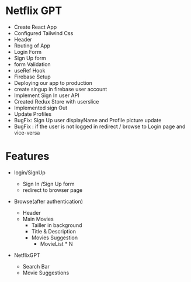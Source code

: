 # Netflix GPT
 * Create React App
 * Configured Tailwind Css
 * Header
 * Routing of App
 * Login Form
 * Sign Up form
 * form Validation
 * useRef Hook
 * Firebase Setup
 * Deploying our app to production
 * create singup in firebase user account
 * Implement Sign In user API
 * Created Redux Store with userslice
 * Implemented sign Out 
 * Update Profiles
 * BugFix: Sign Up user displayName and Profile picture update
 * BugFix : if the user is not logged in redirect / browse to Login page and vice-versa

# Features

* login/SignUp
  * Sign In /Sign Up form
  * redirect to browser page
* Browse(after authentication)
  - Header
  - Main Movies
     * Tailler in background
     * Title & Description
     * Movies Suggestion
       * MovieList * N


* NetflixGPT
  - Search Bar
  - Movie Suggestions
